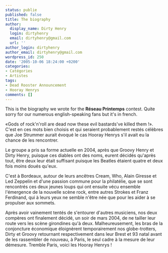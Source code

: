 ```yaml
---
status: publie
published: false
title: The biography
author:
  display_name: Dirty Henry
  login: dirtyhenry
  email: dirtyhenry@gmail.com
  url: ''
author_login: dirtyhenry
author_email: dirtyhenry@gmail.com
wordpress_id: 250
date: '2005-10-06 18:24:00 +0200'
categories:
- Catégories
- Artistes
tags:
- Dead Rooster Announcement
- Hooray Henrys
comments: []
---
```

This is the biography we wrote for the __Réseau Printemps__ contest. Quite sorry for our numerous english-speaking fans but it's in french.

«Gods of rock'n'roll are dead now these evil bastards've killed them !». C'est en ces mots bien choisis et qui seraient probablement restés célèbres que Joe Strummer aurait évoqué le cas Hooray Henrys s'il avait eu la chance de les rencontrer.

Le groupe a pris sa forme actuelle en 2004, après que Groovy Henry et Dirty Henry, puisque ces diables ont des noms, eurent décidés qu'après tout, être deux leur était suffisant puisque les Beatles étaient quatre et deux fois moins doués qu'eux.

C'est à Bordeaux, autour de leurs ancêtres Cream, Who, Alain Giresse et Led Zeppelin et d'une passion commune pour la philatélie, que se sont rencontrés ces deux jeunes loups qui ont ensuite vécu ensemble l'émergence de la nouvelle scène rock, entre autres Strokes et Franz Ferdinand, qui à leurs yeux ne semble n'être née que pour les aider à se propulser aux sommets.

Après avoir vainement tentés de s'entourer d'autres musiciens, nos deux compères ont finalement décidé, un soir de mars 2004, de ne tailler leur route vers les scène girondines qu'à deux. Malheureusement, les bras de la conjoncture économique éloignèrent temporairement nos globe-trotters, Dirty et Groovy retournant respectivement dans leur Brest et 93 natal avant de les rassembler de nouveau, à Paris, le seul cadre à la mesure de leur démesure. Tremble Paris, voici les Hooray Henrys !
